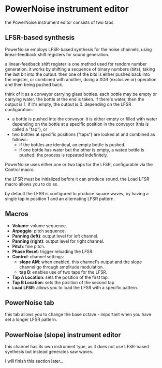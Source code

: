 # PowerNoise instrument editor

the PowerNoise instrument editor consists of two tabs.

## LFSR-based synthesis

PowerNoise employs LFSR-based synthesis for the noise channels, using linear-feedback shift registers for sound generation.

a linear-feedback shift register is one method used for random number generation.
it works by shifting a sequence of binary numbers (bits), taking the last bit into the output. then one of the bits is either pushed back into the register, or combined with another, doing a XOR (exclusive or) operation and then being pushed back.

think of it as a conveyor carrying glass bottles. each bottle may be empty or carrying water.
the bottle at the end is taken. if there's water, then the output is 1. if it's empty, the output is 0.
depending on the LFSR configuration:
- a bottle is pushed into the conveyor. it is either empty or filled with water depending on the bottle at a specific position in the conveyor (this is called a "tap"), or
- two bottles at specific positions ("taps") are looked at and combined as follows:
  - if the bottles are identical, an empty bottle is pushed.
  - if one bottle has water but the other is empty, a watee bottle is pushed.
the process is repeated indefinitely.

PowerNoise uses either one or two taps for the LFSR, configurable via the Control macro.

the LFSR must be initialized before it can produce sound. the Load LFSR macro allows you to do so.

by default the LFSR is configured to produce square waves, by having a single tap in position 1 and an alternating LFSR pattern.

## Macros

- **Volume**: volume sequence.
- **Arpeggio**: pitch sequence.
- **Panning (left)**: output level for left channel.
- **Panning (right)**: output level for right channel.
- **Pitch**: fine pitch.
- **Phase Reset**: trigger reloading the LFSR.
- **Control**: channel settings:
  - **slope AM**: when enabled, this channel's output and the slope channel go through amplitude modulation.
  - **tap B**: enables use of two taps for the LFSR.
- **Tap A Location**: sets the position of the first tap.
- **Tap B Location**: sets the position of the second tap.
- **Load LFSR**: allows you to load the LFSR with a specific pattern.

## PowerNoise tab

this tab allows you to change the base octave - important when you have set a longer LFSR pattern.

## PowerNoise (slope) instrument editor

this channel has its own instrument type, as it does not use LFSR-based synthesis but instead generates saw waves.

I will finish this section later... 
